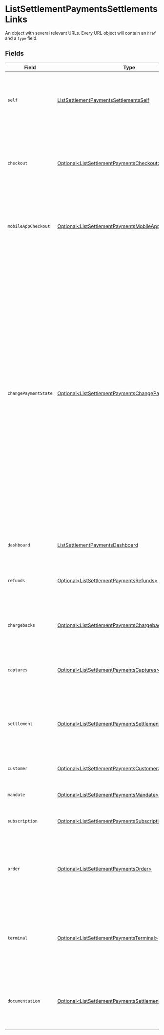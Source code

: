 # ListSettlementPaymentsSettlementsLinks

An object with several relevant URLs. Every URL object will contain an `href` and a `type` field.


## Fields

| Field                                                                                                                                                                                                                                                                                                                                                                                                                            | Type                                                                                                                                                                                                                                                                                                                                                                                                                             | Required                                                                                                                                                                                                                                                                                                                                                                                                                         | Description                                                                                                                                                                                                                                                                                                                                                                                                                      |
| -------------------------------------------------------------------------------------------------------------------------------------------------------------------------------------------------------------------------------------------------------------------------------------------------------------------------------------------------------------------------------------------------------------------------------- | -------------------------------------------------------------------------------------------------------------------------------------------------------------------------------------------------------------------------------------------------------------------------------------------------------------------------------------------------------------------------------------------------------------------------------- | -------------------------------------------------------------------------------------------------------------------------------------------------------------------------------------------------------------------------------------------------------------------------------------------------------------------------------------------------------------------------------------------------------------------------------- | -------------------------------------------------------------------------------------------------------------------------------------------------------------------------------------------------------------------------------------------------------------------------------------------------------------------------------------------------------------------------------------------------------------------------------- |
| `self`                                                                                                                                                                                                                                                                                                                                                                                                                           | [ListSettlementPaymentsSettlementsSelf](../../models/operations/ListSettlementPaymentsSettlementsSelf.md)                                                                                                                                                                                                                                                                                                                        | :heavy_check_mark:                                                                                                                                                                                                                                                                                                                                                                                                               | In v2 endpoints, URLs are commonly represented as objects with an `href` and `type` field.                                                                                                                                                                                                                                                                                                                                       |
| `checkout`                                                                                                                                                                                                                                                                                                                                                                                                                       | [Optional\<ListSettlementPaymentsCheckout>](../../models/operations/ListSettlementPaymentsCheckout.md)                                                                                                                                                                                                                                                                                                                           | :heavy_minus_sign:                                                                                                                                                                                                                                                                                                                                                                                                               | The URL your customer should visit to make the payment. This is where you should redirect the customer to.                                                                                                                                                                                                                                                                                                                       |
| `mobileAppCheckout`                                                                                                                                                                                                                                                                                                                                                                                                              | [Optional\<ListSettlementPaymentsMobileAppCheckout>](../../models/operations/ListSettlementPaymentsMobileAppCheckout.md)                                                                                                                                                                                                                                                                                                         | :heavy_minus_sign:                                                                                                                                                                                                                                                                                                                                                                                                               | The deeplink URL to the app of the payment method. Currently only available for `bancontact`.                                                                                                                                                                                                                                                                                                                                    |
| `changePaymentState`                                                                                                                                                                                                                                                                                                                                                                                                             | [Optional\<ListSettlementPaymentsChangePaymentState>](../../models/operations/ListSettlementPaymentsChangePaymentState.md)                                                                                                                                                                                                                                                                                                       | :heavy_minus_sign:                                                                                                                                                                                                                                                                                                                                                                                                               | For test mode payments in certain scenarios, a hosted interface is available to help you test different<br/>payment states.<br/><br/>Firstly, for recurring test mode payments. Recurring payments do not have a checkout URL, because these<br/>payments are executed without any user interaction.<br/><br/>Secondly, for paid test mode payments. The payment state screen will then allow you to create a refund or<br/>chargeback for the test payment. |
| `dashboard`                                                                                                                                                                                                                                                                                                                                                                                                                      | [ListSettlementPaymentsDashboard](../../models/operations/ListSettlementPaymentsDashboard.md)                                                                                                                                                                                                                                                                                                                                    | :heavy_check_mark:                                                                                                                                                                                                                                                                                                                                                                                                               | Direct link to the payment in the Mollie Dashboard.                                                                                                                                                                                                                                                                                                                                                                              |
| `refunds`                                                                                                                                                                                                                                                                                                                                                                                                                        | [Optional\<ListSettlementPaymentsRefunds>](../../models/operations/ListSettlementPaymentsRefunds.md)                                                                                                                                                                                                                                                                                                                             | :heavy_minus_sign:                                                                                                                                                                                                                                                                                                                                                                                                               | The API resource URL of the [refunds](list-payment-refunds) that belong to this payment.                                                                                                                                                                                                                                                                                                                                         |
| `chargebacks`                                                                                                                                                                                                                                                                                                                                                                                                                    | [Optional\<ListSettlementPaymentsChargebacks>](../../models/operations/ListSettlementPaymentsChargebacks.md)                                                                                                                                                                                                                                                                                                                     | :heavy_minus_sign:                                                                                                                                                                                                                                                                                                                                                                                                               | The API resource URL of the [chargebacks](list-payment-chargebacks) that belong to this<br/>payment.                                                                                                                                                                                                                                                                                                                             |
| `captures`                                                                                                                                                                                                                                                                                                                                                                                                                       | [Optional\<ListSettlementPaymentsCaptures>](../../models/operations/ListSettlementPaymentsCaptures.md)                                                                                                                                                                                                                                                                                                                           | :heavy_minus_sign:                                                                                                                                                                                                                                                                                                                                                                                                               | The API resource URL of the [captures](list-payment-captures) that belong to this payment.                                                                                                                                                                                                                                                                                                                                       |
| `settlement`                                                                                                                                                                                                                                                                                                                                                                                                                     | [Optional\<ListSettlementPaymentsSettlement>](../../models/operations/ListSettlementPaymentsSettlement.md)                                                                                                                                                                                                                                                                                                                       | :heavy_minus_sign:                                                                                                                                                                                                                                                                                                                                                                                                               | The API resource URL of the [settlement](get-settlement) this payment has been settled with.<br/>Not present if not yet settled.                                                                                                                                                                                                                                                                                                 |
| `customer`                                                                                                                                                                                                                                                                                                                                                                                                                       | [Optional\<ListSettlementPaymentsCustomer>](../../models/operations/ListSettlementPaymentsCustomer.md)                                                                                                                                                                                                                                                                                                                           | :heavy_minus_sign:                                                                                                                                                                                                                                                                                                                                                                                                               | The API resource URL of the [customer](get-customer).                                                                                                                                                                                                                                                                                                                                                                            |
| `mandate`                                                                                                                                                                                                                                                                                                                                                                                                                        | [Optional\<ListSettlementPaymentsMandate>](../../models/operations/ListSettlementPaymentsMandate.md)                                                                                                                                                                                                                                                                                                                             | :heavy_minus_sign:                                                                                                                                                                                                                                                                                                                                                                                                               | The API resource URL of the [mandate](get-mandate).                                                                                                                                                                                                                                                                                                                                                                              |
| `subscription`                                                                                                                                                                                                                                                                                                                                                                                                                   | [Optional\<ListSettlementPaymentsSubscription>](../../models/operations/ListSettlementPaymentsSubscription.md)                                                                                                                                                                                                                                                                                                                   | :heavy_minus_sign:                                                                                                                                                                                                                                                                                                                                                                                                               | The API resource URL of the [subscription](get-subscription).                                                                                                                                                                                                                                                                                                                                                                    |
| `order`                                                                                                                                                                                                                                                                                                                                                                                                                          | [Optional\<ListSettlementPaymentsOrder>](../../models/operations/ListSettlementPaymentsOrder.md)                                                                                                                                                                                                                                                                                                                                 | :heavy_minus_sign:                                                                                                                                                                                                                                                                                                                                                                                                               | The API resource URL of the [order](get-order) this payment was created for. Not present if not created for an<br/>order.                                                                                                                                                                                                                                                                                                        |
| `terminal`                                                                                                                                                                                                                                                                                                                                                                                                                       | [Optional\<ListSettlementPaymentsTerminal>](../../models/operations/ListSettlementPaymentsTerminal.md)                                                                                                                                                                                                                                                                                                                           | :heavy_minus_sign:                                                                                                                                                                                                                                                                                                                                                                                                               | The API resource URL of the [terminal](get-terminal) this payment was created for. Only present for<br/>point-of-sale payments.                                                                                                                                                                                                                                                                                                  |
| `documentation`                                                                                                                                                                                                                                                                                                                                                                                                                  | [Optional\<ListSettlementPaymentsSettlementsDocumentation>](../../models/operations/ListSettlementPaymentsSettlementsDocumentation.md)                                                                                                                                                                                                                                                                                           | :heavy_minus_sign:                                                                                                                                                                                                                                                                                                                                                                                                               | In v2 endpoints, URLs are commonly represented as objects with an `href` and `type` field.                                                                                                                                                                                                                                                                                                                                       |